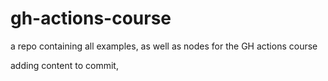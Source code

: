 # gh-actions-course
a repo containing all examples, as well as nodes for the GH actions course

adding content to commit, 
